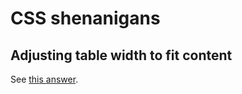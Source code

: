 # CSS shenanigans

## Adjusting table width to fit content

See [this answer](https://stackoverflow.com/a/43615091).

